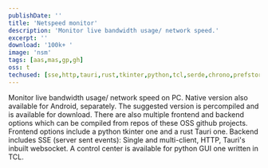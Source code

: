 ```yaml
---
publishDate: ''
title: 'Netspeed monitor'
description: 'Monitor live bandwidth usage/ network speed.'
excerpt: ''
download: '100k+ '
image: 'nsm'
tags: [aas,mas,gp,gh]
oss: t
techused: [sse,http,tauri,rust,tkinter,python,tcl,serde,chrono,prefstore,json,tiny_http,human-panic]
---
```


Monitor live bandwidth usage/ network speed on PC. Native version also available for Android, separately. The suggested version is percompiled and is available for download. There are also multiple frontend and backend options which can be compiled from repos of these OSS github projects. Frontend options include a python tkinter one and a rust Tauri one. Backend includes SSE (server sent events): Single and multi-client, HTTP, Tauri's inbuilt websocket. A control center is available for python GUI one written in TCL.